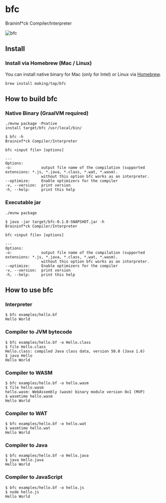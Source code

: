 # bfc

Braininf*ck Compiler/Interpreter

![bfc](https://github.com/making/bfc/assets/106908/a1c49eed-b6e8-4c15-8115-6d4812b69f49)

## Install

### Install via Homebrew (Mac / Linux)

You can install native binary for Mac (only for Intel) or Linux via [Homebrew](https://brew.sh/).

```
brew install making/tap/bfc
```

## How to build bfc

### Native Binary (GraalVM required)

```
./mvnw package -Pnative
install target/bfc /usr/local/bin/
```

```
$ bfc -h
Braininf*ck Compiler/Interpreter

bfc <input file> [options]

---
Options:
-o:             output file name of the compilation (supported extensions: *.js, *.java, *.class, *.wat, *.wasm).
                without this option bfc works as an interpreter.
--optimize:     Enable optimizers for the compiler
-v, --version:  print version
-h, --help:     print this help
```

### Executable jar

```
./mvnw package
```

```
$ java -jar target/bfc-0.1.0-SNAPSHOT.jar -h
Braininf*ck Compiler/Interpreter

bfc <input file> [options]

---
Options:
-o:             output file name of the compilation (supported extensions: *.js, *.java, *.class, *.wat, *.wasm).
                without this option bfc works as an interpreter.
--optimize:     Enable optimizers for the compiler
-v, --version:  print version
-h, --help:     print this help
```


## How to use bfc

### Interpreter

```
$ bfc examples/hello.bf
Hello World
```

### Compiler to JVM bytecode

```
$ bfc examples/hello.bf -o Hello.class
$ file Hello.class                               
Hello.class: compiled Java class data, version 50.0 (Java 1.6)
$ java Hello
Hello World
```

### Compiler to WASM

```
$ bfc examples/hello.bf -o hello.wasm
$ file hello.wasm
hello.wasm: WebAssembly (wasm) binary module version 0x1 (MVP)
$ wasmtime hello.wasm
Hello World
```

### Compiler to WAT

```
$ bfc examples/hello.bf -o hello.wat
$ wasmtime hello.wat
Hello World
```

### Compiler to Java

```
$ bfc examples/hello.bf -o Hello.java
$ java Hello.java
Hello World
```

### Compiler to JavaScript

```
$ bfc examples/hello.bf -o hello.js
$ node hello.js
Hello World
```